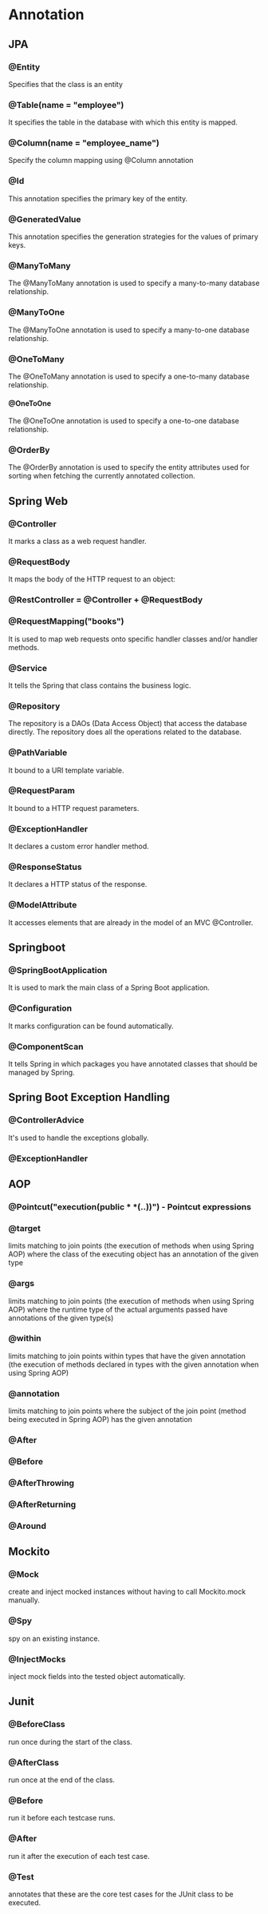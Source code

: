 # Annotation

## JPA
### @Entity
Specifies that the class is an entity
### @Table(name = "employee")
It specifies the table in the database with which this entity is mapped.
### @Column(name = "employee_name")
Specify the column mapping using @Column annotation
### @Id
This annotation specifies the primary key of the entity.
### @GeneratedValue
This annotation specifies the generation strategies for the values of primary keys.
### @ManyToMany
The @ManyToMany annotation is used to specify a many-to-many database relationship.
### @ManyToOne
The @ManyToOne annotation is used to specify a many-to-one database relationship.
### @OneToMany
The @OneToMany annotation is used to specify a one-to-many database relationship.
#### @OneToOne
The @OneToOne annotation is used to specify a one-to-one database relationship.
### @OrderBy
The @OrderBy annotation is used to specify the entity attributes used for sorting when fetching the currently annotated collection.
## Spring Web
### @Controller
It marks a class as a web request handler.
### @RequestBody
It maps the body of the HTTP request to an object:
### @RestController = @Controller + @RequestBody
### @RequestMapping("books")
It is used to map web requests onto specific handler classes and/or handler methods.
### @Service
It tells the Spring that class contains the business logic.
### @Repository
The repository is a DAOs (Data Access Object) that access the database directly. The repository does all the operations related to the database.
### @PathVariable
It bound to a URI template variable.
### @RequestParam
It bound to a HTTP request parameters.
### @ExceptionHandler
It declares a custom error handler method.
### @ResponseStatus
It declares a HTTP status of the response.
### @ModelAttribute
It accesses elements that are already in the model of an MVC @Controller.

## Springboot
### @SpringBootApplication
It is used to mark the main class of a Spring Boot application.
### @Configuration
It marks configuration can be found automatically.
### @ComponentScan
It tells Spring in which packages you have annotated classes that should be managed by Spring.

## Spring Boot Exception Handling
### @ControllerAdvice
It's used to handle the exceptions globally.
### @ExceptionHandler

## AOP
### @Pointcut("execution(public * *(..))") - Pointcut expressions
### @target
limits matching to join points (the execution of methods when using Spring AOP) where the class of the executing object has an annotation of the given type
### @args
limits matching to join points (the execution of methods when using Spring AOP) where the runtime type of the actual arguments passed have annotations of the given type(s)
### @within
limits matching to join points within types that have the given annotation (the execution of methods declared in types with the given annotation when using Spring AOP)
### @annotation
limits matching to join points where the subject of the join point (method being executed in Spring AOP) has the given annotation
### @After
### @Before
### @AfterThrowing
### @AfterReturning
### @Around

## Mockito
### @Mock
create and inject mocked instances without having to call Mockito.mock manually.
### @Spy
spy on an existing instance.
### @InjectMocks
inject mock fields into the tested object automatically.

## Junit
### @BeforeClass
run once during the start of the class.
### @AfterClass
run once at the end of the class.
###  @Before
run it before each testcase runs.
### @After
run it after the execution of each test case.
###  @Test
annotates that these are the core test cases for the JUnit class to be executed.